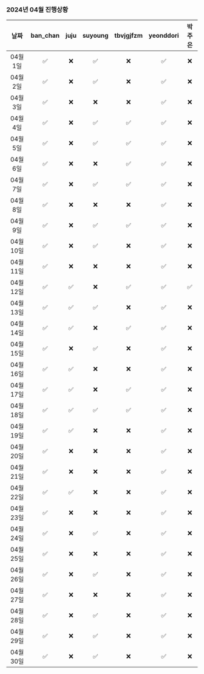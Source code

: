 ### 2024년 04월 진행상황
| 날짜 | ban_chan | juju | suyoung | tbvjgjfzm | yeonddori | 박주은 |
|:---:|:---:|:---:|:---:|:---:|:---:|:---:|
| 04월 1일 | ✅ | ❌ | ✅ | ❌ | ✅ | ❌ |
| 04월 2일 | ✅ | ❌ | ✅ | ❌ | ✅ | ❌ |
| 04월 3일 | ✅ | ❌ | ❌ | ❌ | ✅ | ❌ |
| 04월 4일 | ✅ | ❌ | ✅ | ✅ | ✅ | ❌ |
| 04월 5일 | ✅ | ❌ | ✅ | ✅ | ✅ | ❌ |
| 04월 6일 | ✅ | ❌ | ❌ | ✅ | ✅ | ❌ |
| 04월 7일 | ✅ | ❌ | ✅ | ✅ | ✅ | ❌ |
| 04월 8일 | ✅ | ❌ | ❌ | ❌ | ✅ | ❌ |
| 04월 9일 | ✅ | ❌ | ✅ | ✅ | ✅ | ❌ |
| 04월 10일 | ✅ | ❌ | ✅ | ❌ | ✅ | ❌ |
| 04월 11일 | ✅ | ❌ | ❌ | ❌ | ✅ | ❌ |
| 04월 12일 | ✅ | ✅ | ❌ | ✅ | ✅ | ✅ |
| 04월 13일 | ✅ | ✅ | ✅ | ❌ | ✅ | ❌ |
| 04월 14일 | ✅ | ✅ | ❌ | ✅ | ✅ | ❌ |
| 04월 15일 | ✅ | ❌ | ✅ | ❌ | ✅ | ❌ |
| 04월 16일 | ✅ | ✅ | ❌ | ❌ | ✅ | ❌ |
| 04월 17일 | ✅ | ✅ | ❌ | ✅ | ✅ | ❌ |
| 04월 18일 | ✅ | ✅ | ✅ | ✅ | ✅ | ❌ |
| 04월 19일 | ✅ | ✅ | ❌ | ❌ | ✅ | ❌ |
| 04월 20일 | ✅ | ❌ | ❌ | ❌ | ✅ | ❌ |
| 04월 21일 | ✅ | ❌ | ❌ | ❌ | ✅ | ❌ |
| 04월 22일 | ✅ | ✅ | ❌ | ❌ | ✅ | ❌ |
| 04월 23일 | ✅ | ❌ | ❌ | ❌ | ✅ | ❌ |
| 04월 24일 | ✅ | ❌ | ✅ | ❌ | ✅ | ❌ |
| 04월 25일 | ✅ | ❌ | ❌ | ❌ | ✅ | ❌ |
| 04월 26일 | ✅ | ❌ | ✅ | ❌ | ✅ | ❌ |
| 04월 27일 | ✅ | ❌ | ❌ | ❌ | ✅ | ❌ |
| 04월 28일 | ✅ | ❌ | ✅ | ❌ | ✅ | ❌ |
| 04월 29일 | ✅ | ❌ | ✅ | ❌ | ✅ | ❌ |
| 04월 30일 | ✅ | ❌ | ✅ | ❌ | ✅ | ❌ |
